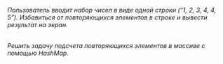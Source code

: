 <i>Пользователь вводит набор чисел в виде одной строки (“1, 2, 3, 4, 4, 5”). Избавиться от повторяющихся элементов в строке и вывести результат на экран.  </i> 
<br>


<br>
<i>Решить задачу подсчета повторяющихся элементов в массиве с помощью HashMap.</i><br>
